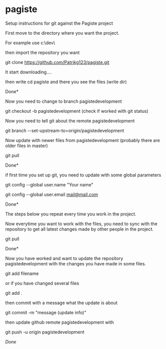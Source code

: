 # pagiste

Setup instructions for git against the Pagiste project

First move to the directory where you want the project.

For example use
c:\dev\

then import the repository you want

git clone https://github.com/Patrikg123/pagiste.git

It start downloading....

then write cd pagiste and there you see the files (write dir)

Done*

Now you need to change to branch pagistedevelopment

git checkout -b pagistedevelopment (check if worked with git status)

Now you need to tell git about the remote pagistedevelopment

git branch --set-upstream-to=origin/pagistedevelopment

Now update with newer files from pagistedevelopment (probably there are older files in master)

git pull

Done*


if first time you set up git, you need to update with some global parameters

git config --global user.name "Your name"

git config --global user.email mail@mail.com

Done*


The steps below you repeat every time you work in the project.

Now everytime you want to work with the files, you need to sync with the repository
to get all latest changes made by other people in the project.

git pull

Done*


Now you have worked and want to update the repository pagistedevelopment with the changes you have made in some files.

git add filename 

or if you have changed several files 

git add .

then commit with a message what the update is about

git commit -m "message (update info)"


then update github remote pagistedevelopment with


git push -u origin pagistedevelopment

*Done*